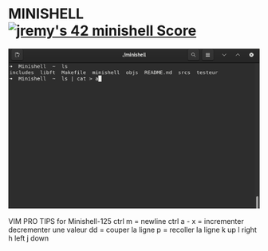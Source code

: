 # MINISHELL [![jremy's 42 minishell Score](https://badge42.vercel.app/api/v2/cl27cprhd001109mercwbbu5l/project/2483584)](https://github.com/JaeSeoKim/badge42)
<p align="center">
  <img src="./img/minishell.png" width="738">
</p>
VIM PRO TIPS for Minishell-125
ctrl m = newline
ctrl a - x = incrementer decrementer une valeur
dd = couper la ligne
p = recoller la ligne
k up
l right
h left
j down
